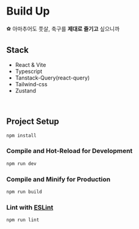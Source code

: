 # Build Up
⚽ 아마추어도 풋살, 축구를 **제대로 즐기고** 싶으니까

## Stack
- React & Vite
- Typescript
- Tanstack-Query(react-query)
- Tailwind-css
- Zustand

<br/>

## Project Setup

```sh
npm install
```

### Compile and Hot-Reload for Development

```sh
npm run dev
```

### Compile and Minify for Production

```sh
npm run build
```

### Lint with [ESLint](https://eslint.org/)

```sh
npm run lint
```
